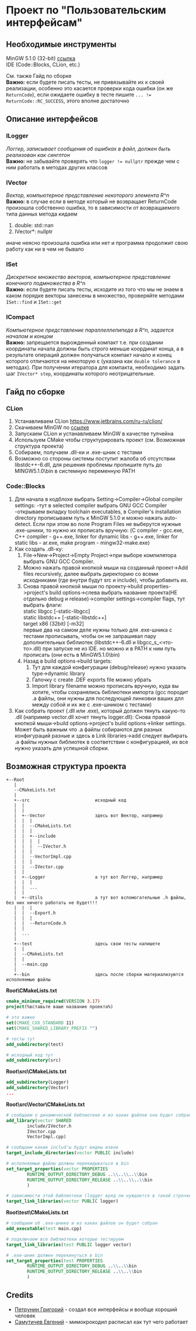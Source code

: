 # Проект по "Пользовательским интерфейсам"

## Необходимые инструменты

MinGW 5.1.0 (32-bit) [ссылка](https://drive.google.com/file/d/1iB3V-27KJWSrZfLoH8MLVn23hInXVi_U/view?usp=sharing)  
IDE (Code::Blocks, CLion, etc.)  

См. также Гайд по сборке  
**Важно:** если будете писать тесты, не привязывайте их к своей реализации, особенно это касается проверки кода ошибки (он же `ReturnCode`), если ожидаете ошибку в тесте 
пишите `... != ReturnCode::RC_SUCCESS`, этого вполне достаточно

## Описание интерфейсов
### ILogger
*Логгер, записывает сообщения об ошибках в файл, должен быть реализован как синглтон*  
**Важно:** не забывайте проверять что `logger != nullptr` прежде чем с ним работать в методах других классов

### IVector
*Вектор, компьютерное представление некоторого элемента R^n*  
**Важно:** в случае если в методе который не возвращает ReturnCode произошла собственно ошибка, то в зависимости от возвращаемого типа данных метода кидаем
1. double: std::nan
2. IVector*: nullptr  

иначе неясно произошла ошибка или нет и программа продолжит свою работу как ни в чем не бывало

### ISet
*Дискретное множество векторов, компьютерное представление конечного подмножества в R^n*  
**Важно:** если будете писать тесты, исходите из того что мы не знаем в каком порядке векторы занесены в множество, проверяйте методами `ISet::find` и `ISet::get`

### ICompact
*Компьютерное представление параллеллепипеда в R^n, задается началом и концом*  
**Важно:** запрещается вырожденный компакт т.е. при создании координаты начала должны быть строго меньше координат конца, а в результате операций должен получаться компакт начало и конец которого отличаются на некоторую ε (указана как `double tolerance` в методах). При получении итератора для компакта, необходимо задать шаг `IVector* step`, координаты которого неотрицательные.

## Гайд по сборке
### CLion
1. Устанавливаем CLion https://www.jetbrains.com/ru-ru/clion/
2. Скачиваем MinGW по [ссылке](https://drive.google.com/file/d/1iB3V-27KJWSrZfLoH8MLVn23hInXVi_U/view?usp=sharing)
3. Запускаем CLion и устанавливаем MinGW в качестве тулчейна
4. Используем CMake чтобы структурировать проект (см. Возможная структура проекта)
5. Собираем, получаем .dll-ки и .exe-шник с тестами
6. Возможно со стороны системы поступит жалоба об отсутствии libstdc++-6.dll, для решения проблемы пропишите путь до MINGW5.1.0\bin в системную переменную PATH

### Code::Blocks
1. Для начала в кодблохе выбрать Setting->Compiler->Global compiler settings:
-тут в selected compiler выбрать GNU GCC Compiler
-открываем вкладку toolchain executables, в Compiler's installation directory прописываем путь к MinGW 5.1.0 и можно нажать auto-detect. Если при этом во поле Program Files не выберутся нужные .exe-шники, то нужно их прописать вручную: (C compiler - gcc.exe, C++ compiler - g++.exe, linker for dynamic libs - g++.exe, linker for static libs - ar.exe, make program - mingw32-make.exe)
2. Как создать .dll-ку:
   1. File->New->Project->Empty Project->при выборе компилятора выбрать GNU GCC Compiler.
   2. Можно нажать правой кнопкой мыши на созданный проект->Add files recursively, далее выбрать директорию со всеми исходниками (где внутри будут src и include), чтобы добавить их.
   3. Снова правой кнопкой мыши по проекту->build properties->project's build options->слева выбрать название проекта(НЕ отдельно debug и release)->compiler settings->compiler flags, тут выбрать флаги:  
static libgcc [-static-libgcc]  
static libstdc++ [-static-libstdc++]  
target x86 (32bit) [-m32]  
первые два на самом деле нужны только для .exe-шника с тестами прописывать, чтобы он не запрашивал пару дополнительных библиотек (libstdc++-6.dll и libgcc_s_<что-то>.dll) при запуске не из IDE. но можно и в PATH к ним путь прописать (они есть в MinGW5.1.0\bin)
   4. Назад в build options->build targets:
      1. Тут для каждой конфигурации (debug/release) нужно указать type->dynamic library
      2. Галочку с create .DEF exports file можно убрать
      3. Import library filename можно прописать вручную, куда вы хотите, чтобы сохранялись библиотеки импорта (gcc породит .a файлы, они нужны для последующей линковки ваших длл между собой и их же с .exe-шником с тестами)
3. Как собрать проект (.dll или .ехе), который должен тянуть какую-то .dll (например vector.dll хочет тянуть logger.dll):
Снова правой кнопкой мыши->build options->project's build options->linker settings. Может быть важным что .a файлы собираются для разных конфигураций разные и здесь в Link libraries->add следует выбирать .a файлы нужных библиотек в соответствии с конфигурацией, их все нужно указать для успешной сборки.

## Возможная структура проекта
```
+--Root  
   |  
   --CMakeLists.txt  
   |  
   +--src                         исходный код
   |  |
   |  |
   |  +--Vector                   здесь вот Вектор, например
   |  |  |
   |  |  --CMakeLists.txt
   |  |  |
   |  |  +--include
   |  |  |  |
   |  |  |  --IVector.h
   |  |  |
   |  |  --VectorImpl.cpp
   |  |  |
   |  |  --IVector.cpp
   |  |
   |  +--Logger                   а тут вот Логгер, например
   |  |  |
   |  |  ...
   |  |
   |  +--Utils                    а тут вот вспомогательные .h файлы, без них ничего работать не будет!!!
   |  |  |
   |  |  --Export.h
   |  |  |
   |  |  --ReturnCode.h
   |  |
   |  ...
   |
   +--test                        здесь свои тесты напишете
   |  |
   |  --CMakeLists.txt
   |  |
   |  --main.cpp
   |
   +--bin                         здесь после сборки материализуются исполняемые файлы
```

**Root\CMakeLists.txt**
```cmake
cmake_minimum_required(VERSION 3.17)
project(%вставьте ваше название проекта%)

# это важно
set(CMAKE_CXX_STANDARD 11)
set(CMAKE_SHARED_LIBRARY_PREFIX "")

# тесты тут
add_subdirectory(test)

# исходный код тут
add_subdirectory(src)
```
**Root\src\CMakeLists.txt**
```cmake
add_subdirectory(Logger)
add_subdirectory(Vector)
...
```
**Root\src\Vector\CMakeLists.txt**
```cmake
# сообщаем о динамической библиотеке и из каких файлов она будет собрана
add_library(vector SHARED
        include/IVector.h
        IVector.cpp
        VectorImpl.cpp)

# сообщаем какие includ'ы будут видны извне
target_include_directories(vector PUBLIC include)

# исполняемые файлы должны перекидываться в bin
set_target_properties(vector PROPERTIES
        RUNTIME_OUTPUT_DIRECTORY_DEBUG ..\\..\\..\\bin
        RUNTIME_OUTPUT_DIRECTORY_RELEASE ..\\..\\..\\bin
        )

# зависимости этой библиотеки (logger вряд ли нуждается в такой строчке если вы не реализуете его с использованием чужих библиотек)
target_link_libraries(vector PUBLIC logger)
```
**Root\test\CMakeLists.txt**
```cmake
# сообщаем об .exe-шнике и из каких файлов он будет собран
add_executable(test main.cpp)

# подключаем все библиотеки которые тестируем
target_link_libraries(test PUBLIC logger vector)

# .exe-шник должен перекинуться в bin
set_target_properties(test PROPERTIES
        RUNTIME_OUTPUT_DIRECTORY_DEBUG ..\\..\\bin
        RUNTIME_OUTPUT_DIRECTORY_RELEASE ..\\..\\bin
        )
```


## Credits
* [Петрунин Григорий](https://github.com/via8) - создал все интерфейсы и вообще хороший человек
* [Самутичев Евгений](https://github.com/zhenyatos) - мимокрокодил расписал как тут чего работает
